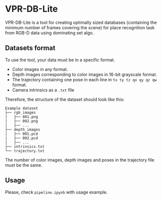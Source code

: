 # VPR-DB-Lite
VPR-DB-Lite is a tool for creating optimally sized databases 
(containing the minimum number of frames covering the scene) 
for place recognition task from RGB-D data using dominating set algo.

## Datasets format
To use the tool, your data must be in a specific format.
* Color images in any format.
* Depth images corresponding to color images in 16-bit grayscale format.
* The trajectory containing one pose in each line in `tx ty tz qx qy qz qw` format.
* Camera intrinsics as a `.txt` file

Therefore, the structure of the dataset should look like this:
```
Example dataset
├── rgb_images
|   ├── 001.png
|   ├── 002.png
|   ├── ...
├── depth_images
|   ├── 001.pcd
|   ├── 002.pcd
|   ├── ...
├── intrinsics.txt
└── trajectory.txt
```
The number of color images, depth images and poses 
in the trajectory file must be the same.

## Usage
Please, check `pipeline.ipynb` with usage example.